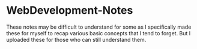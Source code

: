 # WebDevelopment-Notes
These notes may be difficult to understand for some as I specifically made these for myself to recap various basic concepts that I tend to forget. But I uploaded these for those who can still understand them.

